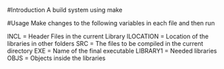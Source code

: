 #Introduction
A build system using make

#Usage
Make changes to the following variables in each file and then run

INCL			= 		Header Files in the current Library
ILOCATION		=		Location of the libraries in other folders
SRC				=		The files to be compiled in the current directory
EXE 			=		Name of the final executable
LIBRARY1 		=		Needed libraries
OBJS 			=		Objects inside the libraries
